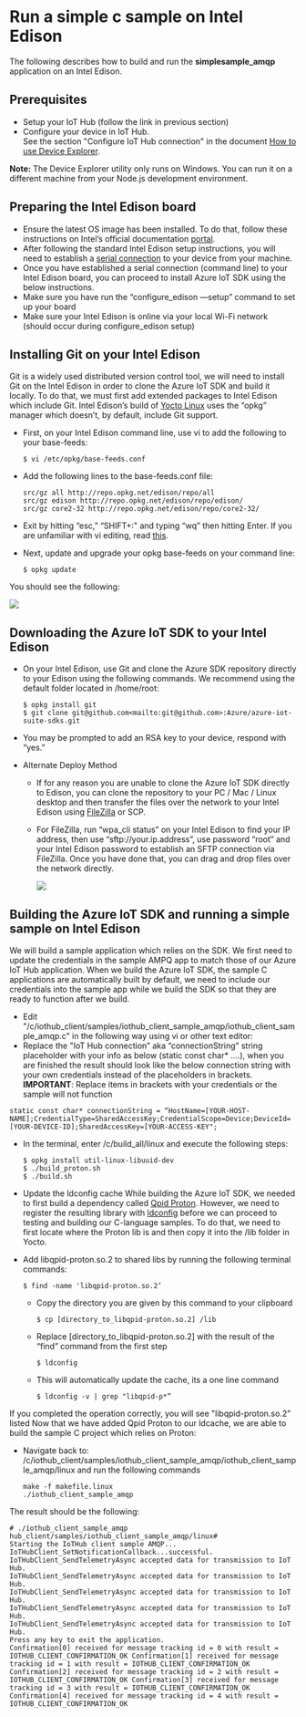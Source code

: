 # Run a simple c sample on Intel Edison

The following describes how to build and run the **simplesample_amqp** application on an Intel Edison.

## Prerequisites

  - Setup your IoT Hub (follow the link in previous section)
  - Configure your device in IoT Hub. <br/>See the section "Configure IoT Hub connection" in the document [How to use Device Explorer][device-explorer].

**Note:** The Device Explorer utility only runs on Windows. You can run it on a different machine from your Node.js development environment.

## Preparing the Intel Edison board

- Ensure the latest OS image has been installed. To do that, follow these instructions on Intel’s official documentation [portal][IntelEdisonGettingStarted].
- After following the standard Intel Edison setup instructions, you will need to establish a [serial connection][IntelEdisonSerialConnection] to your device from your machine.
- Once you have established a serial connection (command line) to your Intel Edison board, you can proceed to install Azure IoT SDK using the below instructions.
- Make sure you have run the “configure_edison —setup” command to set up your board
- Make sure your Intel Edison is online via your local Wi-Fi network (should occur during configure_edison setup)
  
## Installing Git on your Intel Edison

Git is a widely used distributed version control tool, we will need to install Git on the Intel Edison in order to clone the Azure IoT SDK and build it locally. To do that, we must first add extended packages to Intel Edison which include Git. Intel Edison’s build of [Yocto Linux][yocto] uses the “opkg” manager which doesn’t, by default, include Git support.

- First, on your Intel Edison command line, use vi to add the following to your base-feeds:

	```
    $ vi /etc/opkg/base-feeds.conf
    ```
   
- Add the following lines to the base-feeds.conf file:

  ```
  src/gz all http://repo.opkg.net/edison/repo/all
  src/gz edison http://repo.opkg.net/edison/repo/edison/
  src/gz core2-32 http://repo.opkg.net/edison/repo/core2-32/
  ```
  
- Exit by hitting “esc,” “SHIFT+:" and typing “wq” then hitting Enter. If you are unfamiliar with vi editing, read [this][vi].

- Next, update and upgrade your opkg base-feeds on your command line:

    ```
    $ opkg update
    ```
	
You should see the following:

![][img1]

## Downloading the Azure IoT SDK to your Intel Edison

- On your Intel Edison, use Git and clone the Azure SDK repository directly to your Edison using the following commands. We recommend using the default folder located in /home/root:

  ```
  $ opkg install git
  $ git clone git@github.com<mailto:git@github.com>:Azure/azure-iot-suite-sdks.git
  ```
  
- You may be prompted to add an RSA key to your device, respond with “yes.”

- Alternate Deploy Method

  - If for any reason you are unable to clone the Azure IoT SDK directly to Edison, you can clone the repository to your PC / Mac / Linux desktop and then transfer the files over the network to your Intel  Edison using [FileZilla][filezilla] or SCP.
  - For FileZilla, run “wpa_cli status” on your Intel Edison to find your IP address, then use “sftp://your.ip.address”, use password “root” and your Intel Edison password to establish an SFTP connection via FileZilla. Once you have done that, you can drag and drop files over the network directly.

	![][img2]

## Building the Azure IoT SDK and running a simple sample on Intel Edison

We will build a sample application which relies on the SDK.
We first need to update the credentials in the sample AMPQ app to match those of our Azure IoT Hub application. When we build the Azure IoT SDK, the sample C applications are automatically built by default, we need to include our credentials into the sample app while we build the SDK so that they are ready to function after we build.

- Edit "/c/iothub_client/samples/iothub_client_sample_amqp/iothub_client_sample_amqp.c" in the following way using vi or other text editor:
 - Replace the "IoT Hub connection” aka “connectionString” string placeholder with your info as below (static const char* ….), when you are finished the result should look like the below connection string with your own credentials instead of the placeholders in brackets.
  **IMPORTANT**: Replace items in brackets with your credentials or the sample will not function
  ```
  static const char* connectionString = “HostName=[YOUR-HOST-NAME];CredentialType=SharedAccessKey;CredentialScope=Device;DeviceId=[YOUR-DEVICE-ID];SharedAccessKey=[YOUR-ACCESS-KEY";
  ```
  
- In the terminal, enter /c/build_all/linux and execute the following steps:
  ```
  $ opkg install util-linux-libuuid-dev
  $ ./build_proton.sh
  $ ./build.sh
  ```
  
- Update the ldconfig cache
  While building the Azure IoT SDK, we needed to first build a dependency called [Qpid Proton][qpidproton].
  However, we need to register the resulting library with [ldconfig][ldcconfig] before we can proceed to testing and building our C-language samples.
  To do that, we need to first locate where the Proton lib is and then copy it into the /lib folder in Yocto.

- Add libqpid-proton.so.2 to shared libs by running the following terminal commands:
  ```
  $ find -name 'libqpid-proton.so.2’
  ```
  - Copy the directory you are given by this command to your clipboard
    ```
    $ cp [directory_to_libqpid-proton.so.2] /lib
    ```
  - Replace [directory_to_libqpid-proton.so.2] with the result of the “find” command from the first step
    ```
    $ ldconfig
    ```
  - This will automatically update the cache, its a one line command
    ```
    $ ldconfig -v | grep "libqpid-p*”
    ```
If you completed the operation correctly, you will see "libqpid-proton.so.2” listed
Now that we have added Qpid Proton to our ldcache, we are able to build the sample C project which relies on Proton:

- Navigate back to: /c/iothub_client/samples/iothub_client_sample_amqp/iothub_client_sample_amqp/linux and run the following commands
  ```
  make -f makefile.linux
  ./iothub_client_sample_amqp
  ```

The result should be the following:

```
# ./iothub_client_sample_amqp
hub_client/samples/iothub_client_sample_amqp/linux#
Starting the IoTHub client sample AMQP...
IoTHubClient_SetNotificationCallback...successful.
IoTHubClient_SendTelemetryAsync accepted data for transmission to IoT Hub.
IoTHubClient_SendTelemetryAsync accepted data for transmission to IoT Hub.
IoTHubClient_SendTelemetryAsync accepted data for transmission to IoT Hub.
IoTHubClient_SendTelemetryAsync accepted data for transmission to IoT Hub.
IoTHubClient_SendTelemetryAsync accepted data for transmission to IoT Hub.
Press any key to exit the application.
Confirmation[0] received for message tracking id = 0 with result = IOTHUB_CLIENT_CONFIRMATION_OK Confirmation[1] received for message tracking id = 1 with result = IOTHUB_CLIENT_CONFIRMATION_OK Confirmation[2] received for message tracking id = 2 with result = IOTHUB_CLIENT_CONFIRMATION_OK Confirmation[3] received for message tracking id = 3 with result = IOTHUB_CLIENT_CONFIRMATION_OK Confirmation[4] received for message tracking id = 4 with result = IOTHUB_CLIENT_CONFIRMATION_OK
```


[IntelEdisonGettingStarted]: https://software.intel.com/en-us/iot/library/edison-getting-started
[IntelEdisonSerialConnection]: https://software.intel.com/en-us/setting-up-serial-terminal-intel-edison-board
[yocto]: http://www.yoctoproject.org/docs/latest/adt-manual/adt-manual.html
[vi]: https://www.cs.colostate.edu/helpdocs/vi.html
[filezilla]: https://filezilla-project.org
[qpidproton]: http://qpid.apache.org/releases/qpid-proton-0.5/
[ldcconfig]: http://codeyarns.com/2014/01/14/how-to-add-library-directory-to-ldconfig-cache/

[img1]: ./media/edison01.png
[img2]: ./media/edison02.png

[device-explorer]: ../../tools/DeviceExplorer/doc/how_to_use_device_explorer.md